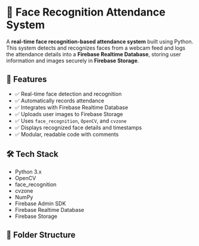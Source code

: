 # 🧠 Face Recognition Attendance System

A **real-time face recognition-based attendance system** built using Python. This system detects and recognizes faces from a webcam feed and logs the attendance details into a **Firebase Realtime Database**, storing user information and images securely in **Firebase Storage**.

## 🚀 Features

- ✅ Real-time face detection and recognition
- ✅ Automatically records attendance
- ✅ Integrates with Firebase Realtime Database
- ✅ Uploads user images to Firebase Storage
- ✅ Uses `face_recognition`, `OpenCV`, and `cvzone`
- ✅ Displays recognized face details and timestamps
- ✅ Modular, readable code with comments

## 🛠️ Tech Stack

- Python 3.x
- OpenCV
- face_recognition
- cvzone
- NumPy
- Firebase Admin SDK
- Firebase Realtime Database
- Firebase Storage

## 📁 Folder Structure

